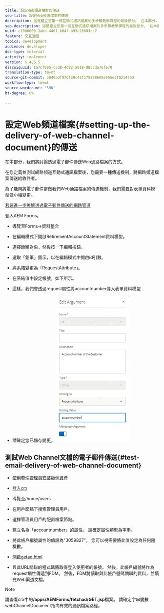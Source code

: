```yaml
---
title: 設定Web頻道檔案的傳送
seo-title: 設定Web頻道檔案的傳送
description: 這是建立您第一個互動式通訊檔案的多步驟教學課程的最後部分。 在本部分，我們將討論透過電子郵件傳送Web通路檔案的方式。
seo-description: 這是建立您第一個互動式通訊檔案的多步驟教學課程的最後部分。 在本部分，我們將討論透過電子郵件傳送Web通路檔案的方式。
uuid: c1066600-1abd-4401-b04f-b93c28603cc7
feature: 交互通信
topics: development
audience: developer
doc-type: tutorial
activity: implement
version: 6.4,6.5
discoiquuid: 1a7cf095-c5d8-4d92-a018-883cda76fe70
translation-type: tm+mt
source-git-commit: b040bdf97df39c45f175288608e965e5f0214703
workflow-type: tm+mt
source-wordcount: '390'
ht-degree: 0%

---
```



# 設定Web頻道檔案{#setting-up-the-delivery-of-web-channel-document}的傳送


在本部分，我們將討論透過電子郵件傳送Web通路檔案的方式。

在您定義並測試網路頻道互動式通訊檔案後，您需要一種傳送機制，將網路頻道檔案傳送給收件者。

為了能夠將電子郵件當做我們Web通路檔案的傳送機制，我們需要對表單資料模型做小幅變更。

[若要進一步瞭解透過電子郵件傳送的網路管道](/help/forms/interactive-communications/delivery-of-web-channel-document-tutorial-use.md)

登入AEM Forms。

* 導覽至Forms->資料整合

* 在編輯模式下開啟RetirementAccountStatement資料模型。

* 選擇餘額對象，然後按一下編輯按鈕。

* 選取「鉛筆」圖示，以在編輯模式中開啟id引數。

* 將系結變更為「RequestAttribute」。

* 在系結值中設定帳號，如下所示。

* 這樣，我們會透過request屬性將accountnumber傳入表單資料模型

* 請確定您已儲存變更。
   ![fdm](assets/requestattribute.gif)

## 測試Web Channel文檔的電子郵件傳送{#test-email-delivery-of-web-channel-document}

* [使用套件管理員安裝範例資產](assets/webchanneldelivery.zip)
* [登入crx](http://localhost:4502/crx/de/index.jsp#)

* 導覽至/home/users

* 在用戶節點下搜索管理員用戶。

* 選擇管理員用戶的配置檔案節點。

* 建立名為「accountnumber」的屬性。 請確定屬性類型為字串。

* 將此帳戶編號屬性的值設為&quot;3059827&quot;。 您可以視需要將此值設定為任何隨機數。

* [開啟getad.html](http://localhost:4502/content/getad.html)

* 與此URL關聯的程式碼將取得登入使用者的帳號。 然後，此帳戶編號將作為request屬性傳遞到FDM。 然後，FDM將讀取與此帳戶號碼關聯的資料，並填充Web渠道文檔。

>[!NOTE]
>
>請查看crx中的&#x200B;**/apps/AEMForms/fetchad/GET.jsp**&#x200B;檔案。 請確定字串變數webChannelDocument指向有效的通訊檔案路徑。
